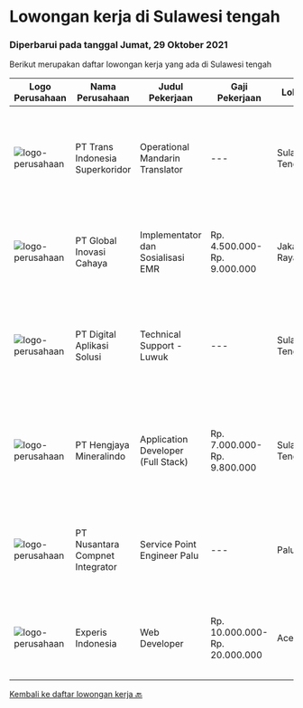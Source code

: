 
  # Lowongan kerja di Sulawesi tengah

  ### Diperbarui pada tanggal Jumat, 29 Oktober 2021

  Berikut merupakan daftar lowongan kerja yang ada di Sulawesi tengah

  |Logo Perusahaan | Nama Perusahaan | Judul Pekerjaan | Gaji Pekerjaan | Lokasi | Deskripsi | Tanggal diunggah | Pranala |
  | -------------- | --------------- | --------------- | --------- | --------- | -------------- | ------- | ----------- |
  |![logo-perusahaan](https://image-service-cdn.seek.com.au/5be311389bd052cf394281901f855710711627ba/ee4dce1061f3f616224767ad58cb2fc751b8d2dc)|PT Trans Indonesia Superkoridor|Operational Mandarin Translator|---|Sulawesi Tengah|Job Descripstions Assist Manager to Communicate and Coordinate with Customer Translating documents from Mandarin to Bahasa and from Bahasa Indonesia...|Kamis, 28 Oktober 2021|https://www.jobstreet.co.id/id/job/operational-mandarin-translator-3672249?token=0~282429fb-0fd5-480b-b0ff-87d078f7ab90&sectionRank=1&jobId=jobstreet-id-job-3672249|
|![logo-perusahaan](https://image-service-cdn.seek.com.au/0e8634f15f905ebbca3868b8e8fea93f774fae5c/ee4dce1061f3f616224767ad58cb2fc751b8d2dc)|PT Global Inovasi Cahaya|Implementator dan Sosialisasi EMR|Rp. 4.500.000-Rp. 9.000.000|Jakarta Raya|Bertanggung jawab atas aktivitas siklus hidup produk untuk portofolio aplikasi EMR (Electronic Medical Record). Implementasi dan sosialisasi EMR...|Selasa, 26 Oktober 2021|https://www.jobstreet.co.id/id/job/implementator-dan-sosialisasi-emr-3669280?token=0~282429fb-0fd5-480b-b0ff-87d078f7ab90&sectionRank=2&jobId=jobstreet-id-job-3669280|
|![logo-perusahaan](https://image-service-cdn.seek.com.au/803ca9e304087209684240b35ebd588ba2398a65/ee4dce1061f3f616224767ad58cb2fc751b8d2dc)|PT Digital Aplikasi Solusi|Technical Support - Luwuk|---|Sulawesi Tengah|Job Description: Performing operation and maintenance activities Communicating with manufacturer’s TAC (Technical Assistance Center) and/or utilizing...|Kamis, 21 Oktober 2021|https://www.jobstreet.co.id/id/job/technical-support-luwuk-3664471?token=0~282429fb-0fd5-480b-b0ff-87d078f7ab90&sectionRank=3&jobId=jobstreet-id-job-3664471|
|![logo-perusahaan](https://image-service-cdn.seek.com.au/d72baa7d19dffe5c8afc9cd468dad0461c61d7c5/ee4dce1061f3f616224767ad58cb2fc751b8d2dc)|PT Hengjaya Mineralindo|Application Developer (Full Stack)|Rp. 7.000.000-Rp. 9.800.000|Sulawesi Tengah|Responsibilities: Coding, designing, application management, troubleshooting, monitoring updates and possible security threats, and providing end user...|Jumat, 22 Oktober 2021|https://www.jobstreet.co.id/id/job/application-developer-full-stack-3665979?token=0~282429fb-0fd5-480b-b0ff-87d078f7ab90&sectionRank=4&jobId=jobstreet-id-job-3665979|
|![logo-perusahaan](https://image-service-cdn.seek.com.au/faf1379cb2f8ff5c87162dc20c60c0d2f63dba1c/ee4dce1061f3f616224767ad58cb2fc751b8d2dc)|PT Nusantara Compnet Integrator|Service Point Engineer Palu|---|Palu|Kualifikasi: Pendidikan minimal S1 Teknik Komputer, Ilmu Komputer, Teknik Informatika atau Ilmu Komputer lainnya Memiliki pengalaman minimal 1 tahun,...|Jumat, 15 Oktober 2021|https://www.jobstreet.co.id/id/job/service-point-engineer-palu-3644281?token=0~282429fb-0fd5-480b-b0ff-87d078f7ab90&sectionRank=5&jobId=jobstreet-id-job-3644281|
|![logo-perusahaan](https://image-service-cdn.seek.com.au/314ed38ba58cf54b5555f434a5bf338661292eb7/ee4dce1061f3f616224767ad58cb2fc751b8d2dc)|Experis Indonesia|Web Developer|Rp. 10.000.000-Rp. 20.000.000|Aceh|On behalf of our client, we are looking for a Web Developer with these following details: Responsibilities: Website and software application...|Rabu, 06 Oktober 2021|https://www.jobstreet.co.id/id/job/web-developer-3649693?token=0~282429fb-0fd5-480b-b0ff-87d078f7ab90&sectionRank=6&jobId=jobstreet-id-job-3649693|


  [Kembali ke daftar lowongan kerja 🔙](../README.md#daftar-lowongan-kerja)
  